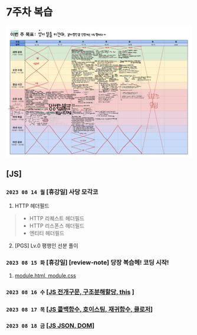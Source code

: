 # 7주차 복습
![img](../99_images/planner_7.png)

## [JS]
### `2023 08 14 월` [휴강일] 사당 모각코
1. HTTP 헤더필드
> - HTTP 리퀘스트 헤더필드
> - HTTP 리스폰스 헤더필드
> - 엔티티 헤더필드
2. [PGS] Lv.0 평행인 선분 풀이

### `2023 08 15 화` [휴강일] [review-note] 당장 복습헤! 코딩 시작!
1. [module.html, module.css](https://github.com/sthgml/FES7/commit/0c17b3425cd925ba507e8ab321d1604bfe9ed221)


### `2023 08 16 수` [[JS 전개구문, 구조분해할당, this](https://github.com/sthgml/FES7/commit/0a348d8c36e05aec7b6b769d46947f26ce2b150c) ]
### `2023 08 17 목` [[JS 콜백함수, 호이스팅, 재귀함수, 클로저](https://github.com/sthgml/FES7/commit/e1f65b7030f6b17750ef5edb5e685137bbf8bbbb)]
### `2023 08 18 금` [[JS JSON, DOM](https://github.com/sthgml/FES7/commit/4b80547d6f7c606d44612265db7f96fcd13aa2f2)]